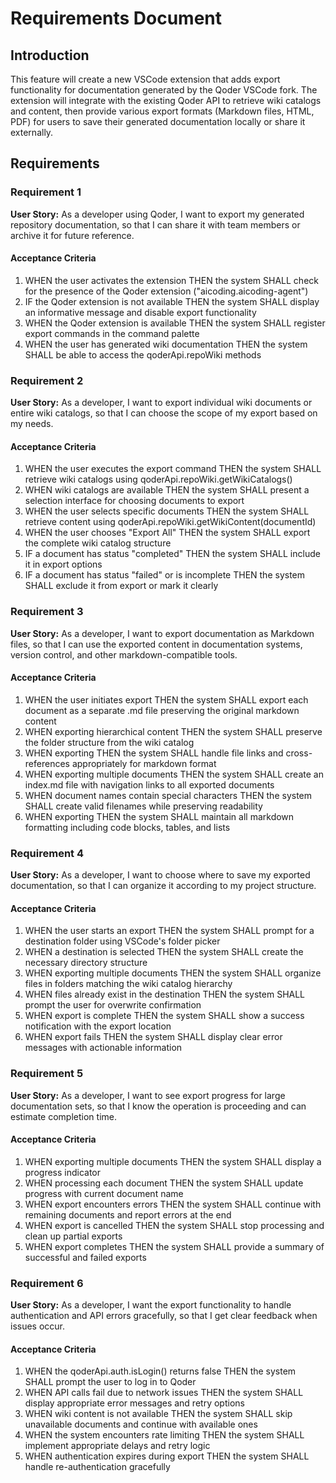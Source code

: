 # Requirements Document

## Introduction

This feature will create a new VSCode extension that adds export functionality for documentation generated by the Qoder VSCode fork. The extension will integrate with the existing Qoder API to retrieve wiki catalogs and content, then provide various export formats (Markdown files, HTML, PDF) for users to save their generated documentation locally or share it externally.

## Requirements

### Requirement 1

**User Story:** As a developer using Qoder, I want to export my generated repository documentation, so that I can share it with team members or archive it for future reference.

#### Acceptance Criteria

1. WHEN the user activates the extension THEN the system SHALL check for the presence of the Qoder extension ("aicoding.aicoding-agent")
2. IF the Qoder extension is not available THEN the system SHALL display an informative message and disable export functionality
3. WHEN the Qoder extension is available THEN the system SHALL register export commands in the command palette
4. WHEN the user has generated wiki documentation THEN the system SHALL be able to access the qoderApi.repoWiki methods

### Requirement 2

**User Story:** As a developer, I want to export individual wiki documents or entire wiki catalogs, so that I can choose the scope of my export based on my needs.

#### Acceptance Criteria

1. WHEN the user executes the export command THEN the system SHALL retrieve wiki catalogs using qoderApi.repoWiki.getWikiCatalogs()
2. WHEN wiki catalogs are available THEN the system SHALL present a selection interface for choosing documents to export
3. WHEN the user selects specific documents THEN the system SHALL retrieve content using qoderApi.repoWiki.getWikiContent(documentId)
4. WHEN the user chooses "Export All" THEN the system SHALL export the complete wiki catalog structure
5. IF a document has status "completed" THEN the system SHALL include it in export options
6. IF a document has status "failed" or is incomplete THEN the system SHALL exclude it from export or mark it clearly

### Requirement 3

**User Story:** As a developer, I want to export documentation as Markdown files, so that I can use the exported content in documentation systems, version control, and other markdown-compatible tools.

#### Acceptance Criteria

1. WHEN the user initiates export THEN the system SHALL export each document as a separate .md file preserving the original markdown content
2. WHEN exporting hierarchical content THEN the system SHALL preserve the folder structure from the wiki catalog
3. WHEN exporting THEN the system SHALL handle file links and cross-references appropriately for markdown format
4. WHEN exporting multiple documents THEN the system SHALL create an index.md file with navigation links to all exported documents
5. WHEN document names contain special characters THEN the system SHALL create valid filenames while preserving readability
6. WHEN exporting THEN the system SHALL maintain all markdown formatting including code blocks, tables, and lists

### Requirement 4

**User Story:** As a developer, I want to choose where to save my exported documentation, so that I can organize it according to my project structure.

#### Acceptance Criteria

1. WHEN the user starts an export THEN the system SHALL prompt for a destination folder using VSCode's folder picker
2. WHEN a destination is selected THEN the system SHALL create the necessary directory structure
3. WHEN exporting multiple documents THEN the system SHALL organize files in folders matching the wiki catalog hierarchy
4. WHEN files already exist in the destination THEN the system SHALL prompt the user for overwrite confirmation
5. WHEN export is complete THEN the system SHALL show a success notification with the export location
6. WHEN export fails THEN the system SHALL display clear error messages with actionable information

### Requirement 5

**User Story:** As a developer, I want to see export progress for large documentation sets, so that I know the operation is proceeding and can estimate completion time.

#### Acceptance Criteria

1. WHEN exporting multiple documents THEN the system SHALL display a progress indicator
2. WHEN processing each document THEN the system SHALL update progress with current document name
3. WHEN export encounters errors THEN the system SHALL continue with remaining documents and report errors at the end
4. WHEN export is cancelled THEN the system SHALL stop processing and clean up partial exports
5. WHEN export completes THEN the system SHALL provide a summary of successful and failed exports

### Requirement 6

**User Story:** As a developer, I want the export functionality to handle authentication and API errors gracefully, so that I get clear feedback when issues occur.

#### Acceptance Criteria

1. WHEN the qoderApi.auth.isLogin() returns false THEN the system SHALL prompt the user to log in to Qoder
2. WHEN API calls fail due to network issues THEN the system SHALL display appropriate error messages and retry options
3. WHEN wiki content is not available THEN the system SHALL skip unavailable documents and continue with available ones
4. WHEN the system encounters rate limiting THEN the system SHALL implement appropriate delays and retry logic
5. WHEN authentication expires during export THEN the system SHALL handle re-authentication gracefully